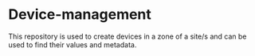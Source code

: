 # Device-management
This repository is used to create devices in a zone of a site/s and can be used to find their values and metadata.
